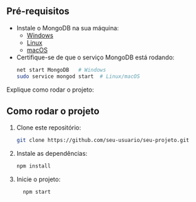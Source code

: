 ## Pré-requisitos
- Instale o MongoDB na sua máquina:
  - [Windows](https://www.mongodb.com/try/download/community)
  - [Linux](https://www.mongodb.com/docs/manual/administration/install-on-linux/)
  - [macOS](https://www.mongodb.com/docs/manual/tutorial/install-mongodb-on-os-x/)
- Certifique-se de que o serviço MongoDB está rodando:
  ```bash
  net start MongoDB   # Windows
  sudo service mongod start  # Linux/macOS


Explique como rodar o projeto:
## Como rodar o projeto
1. Clone este repositório:
   ```bash
   git clone https://github.com/seu-usuario/seu-projeto.git
2. Instale as dependências:
      ```bash
     npm install

3. Inicie o projeto:
   ```bash
     npm start

